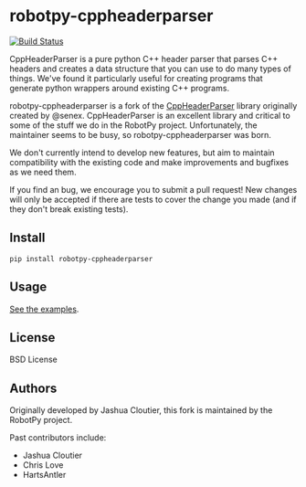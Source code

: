 robotpy-cppheaderparser
=======================

[![Build Status](https://travis-ci.org/robotpy/robotpy-cppheaderparser.svg?branch=master)](https://travis-ci.org/robotpy/robotpy-cppheaderparser)

CppHeaderParser is a pure python C++ header parser that parses C++ headers
and creates a data structure that you can use to do many types of things.
We've found it particularly useful for creating programs that generate
python wrappers around existing C++ programs.

robotpy-cppheaderparser is a fork of the [CppHeaderParser](https://bitbucket.org/senex/cppheaderparser)
library originally created by @senex. CppHeaderParser is an excellent
library and critical to some of the stuff we do in the RobotPy project.
Unfortunately, the maintainer seems to be busy, so robotpy-cppheaderparser
was born.

We don't currently intend to develop new features, but aim to maintain
compatibility with the existing code and make improvements and bugfixes as
we need them.

If you find an bug, we encourage you to submit a pull request! New changes
will only be accepted if there are tests to cover the change you made (and
if they don't break existing tests).

Install
-------

    pip install robotpy-cppheaderparser

Usage
-----

[See the examples](CppHeaderParser/examples).

License
-------

BSD License

Authors
-------

Originally developed by Jashua Cloutier, this fork is maintained by the RobotPy
project.

Past contributors include:
* Jashua Cloutier
* Chris Love
* HartsAntler
